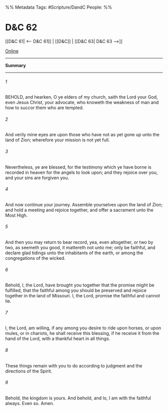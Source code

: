 %% Metadata
Tags: #Scripture/DandC
People: 
%%
# D&C 62
[[D&C 61| <-- D&C 61]] | [[D&C]] | [[D&C 63| D&C 63 -->]]

[Online](https://churchofjesuschrist.org/study/scriptures/dc-testament/dc/62?lang=eng)

---
__Summary__



---
###### 1
BEHOLD, and hearken, O ye elders of my church, saith the Lord your God, even Jesus Christ, your advocate, who knoweth the weakness of man and how to succor them who are tempted.
###### 2
And verily mine eyes are upon those who have not as yet gone up unto the land of Zion; wherefore your mission is not yet full.
###### 3
Nevertheless, ye are blessed, for the testimony which ye have borne is recorded in heaven for the angels to look upon; and they rejoice over you, and your sins are forgiven you.
###### 4
And now continue your journey. Assemble yourselves upon the land of Zion; and hold a meeting and rejoice together, and offer a sacrament unto the Most High.
###### 5
And then you may return to bear record, yea, even altogether, or two by two, as seemeth you good, it mattereth not unto me; only be faithful, and declare glad tidings unto the inhabitants of the earth, or among the congregations of the wicked.
###### 6
Behold, I, the Lord, have brought you together that the promise might be fulfilled, that the faithful among you should be preserved and rejoice together in the land of Missouri. I, the Lord, promise the faithful and cannot lie.
###### 7
I, the Lord, am willing, if any among you desire to ride upon horses, or upon mules, or in chariots, he shall receive this blessing, if he receive it from the hand of the Lord, with a thankful heart in all things.
###### 8
These things remain with you to do according to judgment and the directions of the Spirit.
###### 9
Behold, the kingdom is yours. And behold, and lo, I am with the faithful always. Even so. Amen.




